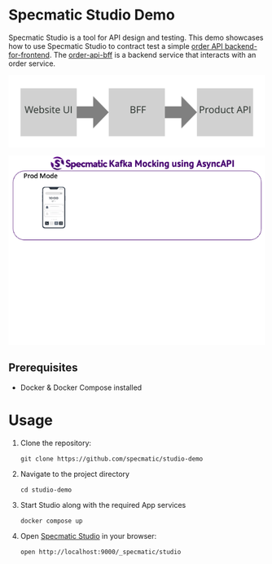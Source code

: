 # Specmatic Studio Demo

Specmatic Studio is a tool for API design and testing. This demo showcases how to use Specmatic Studio to contract test
a simple [order API backend-for-frontend](https://github.com/specmatic/specmatic-order-bff-java). The [order-api-bff](https://github.com/specmatic/specmatic-order-api-java) is a backend service that interacts with an
order service.

![HTML client talks to client API which talks to backend api](specmatic-sample-architecture.svg)

![HTML client talks to client API which talks to backend API](specmatic-order-bff-architecture.gif)

## Prerequisites

* Docker & Docker Compose installed

# Usage

1. Clone the repository:
   ```shell
   git clone https://github.com/specmatic/studio-demo
   ```

2. Navigate to the project directory
   ```shell
   cd studio-demo
   ```
3. Start Studio along with the required App services
   ```shell
   docker compose up
   ```

4. Open [Specmatic Studio](http://localhost:9000/_specmatic/studio) in your browser:
   ```shell
   open http://localhost:9000/_specmatic/studio
   ```
